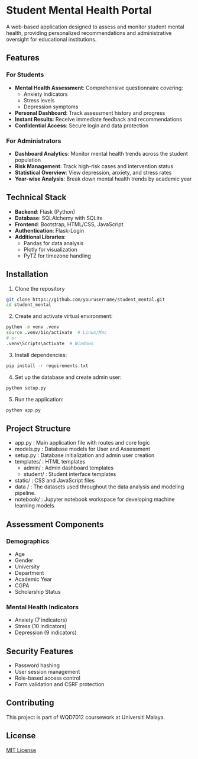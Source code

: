 # Student Mental Health Portal

A web-based application designed to assess and monitor student mental health, providing personalized recommendations and administrative oversight for educational institutions.

## Features

### For Students
- **Mental Health Assessment**: Comprehensive questionnaire covering:
  - Anxiety indicators
  - Stress levels
  - Depression symptoms
- **Personal Dashboard**: Track assessment history and progress
- **Instant Results**: Receive immediate feedback and recommendations
- **Confidential Access**: Secure login and data protection

### For Administrators
- **Dashboard Analytics**: Monitor mental health trends across the student population
- **Risk Management**: Track high-risk cases and intervention status
- **Statistical Overview**: View depression, anxiety, and stress rates
- **Year-wise Analysis**: Break down mental health trends by academic year

## Technical Stack

- **Backend**: Flask (Python)
- **Database**: SQLAlchemy with SQLite
- **Frontend**: Bootstrap, HTML/CSS, JavaScript
- **Authentication**: Flask-Login
- **Additional Libraries**:
  - Pandas for data analysis
  - Plotly for visualization
  - PyTZ for timezone handling

## Installation

1. Clone the repository
```bash
git clone https://github.com/yourusername/student_mental.git
cd student_mental
```
2. Create and activate virtual environment:
```bash
python -m venv .venv
source .venv/bin/activate  # Linux/Mac
# or
.venv\Scripts\activate  # Windows
```
3. Install dependencies:
```bash
pip install -r requirements.txt
```
4. Set up the database and create admin user:
```bash
python setup.py
```
5. Run the application:
```bash
python app.py
```


## Project Structure
- app.py : Main application file with routes and core logic
- models.py : Database models for User and Assessment
- setup.py : Database initialization and admin user creation
- templates/ : HTML templates
  - admin/ : Admin dashboard templates
  - student/ : Student interface templates
- static/ : CSS and JavaScript files
- data / : The datasets used throughout the data analysis and modeling pipeline.
- notebook/ : Jupyter notebook workspace for developing machine learning models.

## Assessment Components
### Demographics
- Age
- Gender
- University
- Department
- Academic Year
- CGPA
- Scholarship Status

### Mental Health Indicators
- Anxiety (7 indicators)
- Stress (10 indicators)
- Depression (9 indicators)

## Security Features
- Password hashing
- User session management
- Role-based access control
- Form validation and CSRF protection

## Contributing
This project is part of WQD7012 coursework at Universiti Malaya.

## License
[MIT License](LICENSE)
